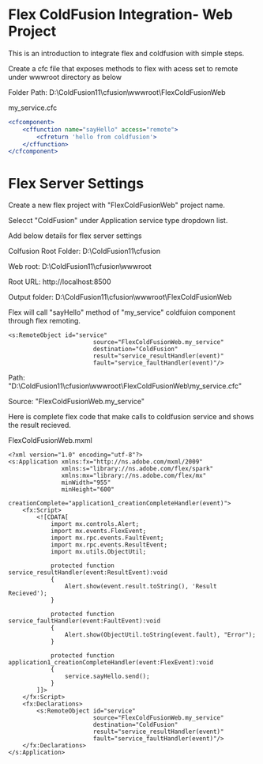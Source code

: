 # Flex ColdFusion Integration- Web Project

This is an introduction to integrate flex and coldfusion with simple steps.

Create a cfc file that exposes methods to flex with acess set to remote under wwwroot directory as below

Folder Path:
D:\ColdFusion11\cfusion\wwwroot\FlexColdFusionWeb

my_service.cfc

```cfc
<cfcomponent>
	<cffunction name="sayHello" access="remote">		
		<cfreturn 'hello from coldfusion'>
	</cffunction>
</cfcomponent>

```

# Flex Server Settings

Create a new flex project with "FlexColdFusionWeb" project name. 

Selecct "ColdFusion" under Application service type dropdown list. 

Add below details for flex server settings

Colfusion Root Folder: D:\ColdFusion11\cfusion

Web root: D:\ColdFusion11\cfusion\wwwroot

Root URL: http://localhost:8500

Output folder: D:\ColdFusion11\cfusion\wwwroot\FlexColdFusionWeb


Flex will call "sayHello" method of "my_service" coldfuion component through flex remoting. 

```mxml
<s:RemoteObject id="service"
						source="FlexColdFusionWeb.my_service"
						destination="ColdFusion"
						result="service_resultHandler(event)"
						fault="service_faultHandler(event)"/>

```

Path: "D:\ColdFusion11\cfusion\wwwroot\FlexColdFusionWeb\my_service.cfc"

Source: "FlexColdFusionWeb.my_service"

Here is complete flex code that make calls to coldfusion service and shows the result recieved.

FlexColdFusionWeb.mxml 
```mxml
<?xml version="1.0" encoding="utf-8"?>
<s:Application xmlns:fx="http://ns.adobe.com/mxml/2009"
			   xmlns:s="library://ns.adobe.com/flex/spark"
			   xmlns:mx="library://ns.adobe.com/flex/mx"
			   minWidth="955"
			   minHeight="600"
			   creationComplete="application1_creationCompleteHandler(event)">
	<fx:Script>
		<![CDATA[
			import mx.controls.Alert;
			import mx.events.FlexEvent;
			import mx.rpc.events.FaultEvent;
			import mx.rpc.events.ResultEvent;
			import mx.utils.ObjectUtil;

			protected function service_resultHandler(event:ResultEvent):void
			{
				Alert.show(event.result.toString(), 'Result Recieved');
			}

			protected function service_faultHandler(event:FaultEvent):void
			{
				Alert.show(ObjectUtil.toString(event.fault), "Error");
			}

			protected function application1_creationCompleteHandler(event:FlexEvent):void
			{
				service.sayHello.send();
			}
		]]>
	</fx:Script>
	<fx:Declarations>
		<s:RemoteObject id="service"
						source="FlexColdFusionWeb.my_service"
						destination="ColdFusion"
						result="service_resultHandler(event)"
						fault="service_faultHandler(event)"/>
	</fx:Declarations>
</s:Application>
```



